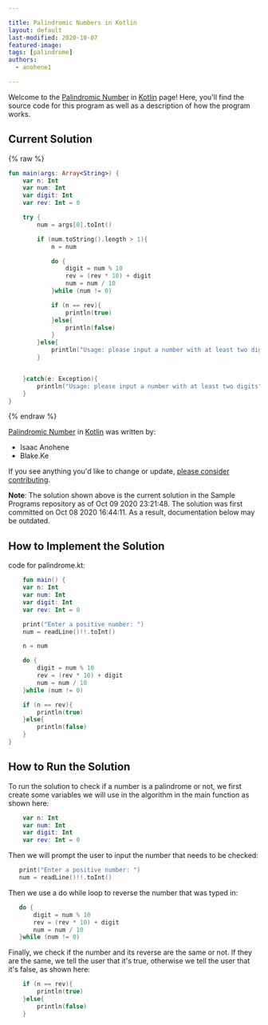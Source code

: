 ```yaml
---

title: Palindromic Numbers in Kotlin
layout: default
last-modified: 2020-10-07
featured-image:
tags: [palindrome]
authors:
  - anohene1

---
```


Welcome to the [Palindromic Number](https://sampleprograms.io/projects/palindromic-number) in [Kotlin](https://sampleprograms.io/languages/kotlin) page! Here, you'll find the source code for this program as well as a description of how the program works.

## Current Solution

{% raw %}

```kotlin
fun main(args: Array<String>) {
    var n: Int
    var num: Int
    var digit: Int
    var rev: Int = 0

    try {
        num = args[0].toInt()

        if (num.toString().length > 1){
            n = num

            do {
                digit = num % 10
                rev = (rev * 10) + digit
                num = num / 10
            }while (num != 0)

            if (n == rev){
                println(true)
            }else{
                println(false)
            }
        }else{
            println("Usage: please input a number with at least two digits")
        }


    }catch(e: Exception){
        println("Usage: please input a number with at least two digits")
    }
}
```

{% endraw %}

[Palindromic Number](https://sampleprograms.io/projects/palindromic-number) in [Kotlin](https://sampleprograms.io/languages/kotlin) was written by:

- Isaac Anohene
- Blake.Ke

If you see anything you'd like to change or update, [please consider contributing](https://github.com/TheRenegadeCoder/sample-programs).

**Note**: The solution shown above is the current solution in the Sample Programs repository as of Oct 09 2020 23:21:48. The solution was first committed on Oct 08 2020 16:44:11. As a result, documentation below may be outdated.

## How to Implement the Solution

code for palindrome.kt:
```kotlin
    fun main() {
    var n: Int
    var num: Int
    var digit: Int
    var rev: Int = 0

    print("Enter a positive number: ")
    num = readLine()!!.toInt()

    n = num

    do {
        digit = num % 10
        rev = (rev * 10) + digit
        num = num / 10
    }while (num != 0)

    if (n == rev){
        println(true)
    }else{
        println(false)
    }
}

```


## How to Run the Solution

To run the solution to check if a number is a palindrome or not, we first create some variables we will use in the algorithm in the main function as shown here:
```kotlin
    var n: Int
    var num: Int
    var digit: Int
    var rev: Int = 0
 ```
 Then we will prompt the user to input the number that needs to be checked:
 ```kotlin
    print("Enter a positive number: ")
    num = readLine()!!.toInt()
 ```
 Then we use a do while loop to reverse the number that was typed in:
 ```kotlin
    do {
        digit = num % 10
        rev = (rev * 10) + digit
        num = num / 10
    }while (num != 0)
```
Finally, we check if the number and its reverse are the same or not. If they are the same, we tell the user that it's true, otherwise we tell the user that it's false, as shown here:
```kotlin
    if (n == rev){
        println(true)
    }else{
        println(false)
    }
```
